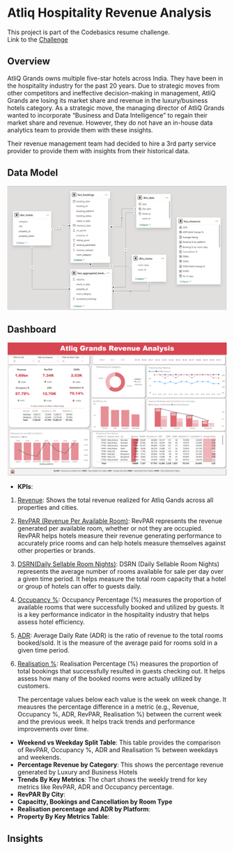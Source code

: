 # Atliq Hospitality Revenue Analysis
This project is part of the Codebasics resume challenge. </br>
Link to the [Challenge](https://codebasics.io/challenge/codebasics-resume-project-challenge/4)
## Overview
AtliQ Grands owns multiple five-star hotels across India. They have been in the hospitality industry for the past 20 years. Due to strategic moves from other competitors and ineffective decision-making in management, AtliQ Grands are losing its market share and revenue in the luxury/business hotels category. As a strategic move, the managing director of AtliQ Grands wanted to incorporate “Business and Data Intelligence” to regain their market share and revenue. However, they do not have an in-house data analytics team to provide them with these insights.

Their revenue management team had decided to hire a 3rd party service provider to provide them with insights from their historical data.

## Data Model
![Data Model](/Resources/data_model.png)
## Dashboard
![](/Resources/Dashboard.png)
*  **KPIs**:
  1. <ins>Revenue</ins>: Shows the total revenue realized for Atliq Gands across all properties and cities.
  2. <ins>RevPAR (Revenue Per Available Room)</ins>: RevPAR represents the revenue generated per available room, whether or not they are occupied. RevPAR helps hotels measure their revenue generating performance to accurately price rooms and can help hotels measure themselves against other properties or brands.
  3. <ins>DSRN(Daily Sellable Room Nights)</ins>: DSRN (Daily Sellable Room Nights) represents the average number of rooms available for sale per day over a given time period. It helps measure the total room capacity that a hotel or group of hotels can offer to guests daily.
  4. <ins>Occupancy %</ins>: Occupancy Percentage (%) measures the proportion of available rooms that were successfully booked and utilized by guests. It is a key performance indicator in the hospitality industry that helps assess hotel efficiency.
  5. <ins>ADR</ins>: Average Daily Rate (ADR) is the ratio of revenue to the total rooms booked/sold. It is the measure of the average paid for rooms sold in a given time period.
  6. <ins>Realisation %</ins>: Realisation Percentage (%) measures the proportion of total bookings that successfully resulted in guests checking out. It helps assess how many of the booked rooms were actually utilized by customers.

     The percentage values below each value is the week on week change. It meausres the percentage difference in a metric (e.g., Revenue, Occupancy %, ADR, RevPAR, Realisation %) between the current week and the previous week. It helps track trends and performance improvements over time.

*  **Weekend vs Weekday Split Table**: This table provides the comparison of RevPAR, Occupancy %, ADR and Realisation % between weekdays and weekends.
*  **Percentage Revenue by Category**: This shows the percentage revenue generated by Luxury and Business Hotels
*  **Trends By Key Metrics**: The chart shows the weekly trend for key metrics like RevPAR, ADR and Occupancy percentage.
*  **RevPAR By City**:
*  **Capacitty, Bookings and Cancellation by Room Type**
*  **Realisation percentage and ADR by Platform**:
*  **Property By Key Metrics Table**:

## Insights

     

    
